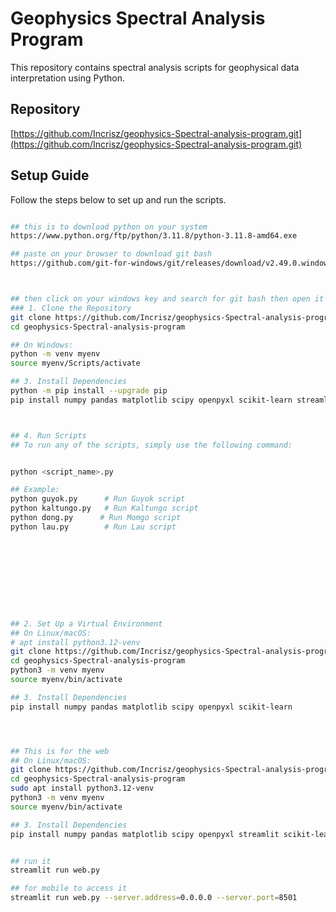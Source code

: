 # Geophysics Spectral Analysis Program

This repository contains spectral analysis scripts for geophysical data interpretation using Python.

## Repository

[https://github.com/Incrisz/geophysics-Spectral-analysis-program.git](https://github.com/Incrisz/geophysics-Spectral-analysis-program.git)

## Setup Guide

Follow the steps below to set up and run the scripts.


```bash

## this is to download python on your system 
https://www.python.org/ftp/python/3.11.8/python-3.11.8-amd64.exe

## paste on your browser to download git bash
https://github.com/git-for-windows/git/releases/download/v2.49.0.windows.1/Git-2.49.0-64-bit.exe



## then click on your windows key and search for git bash then open it 
### 1. Clone the Repository
git clone https://github.com/Incrisz/geophysics-Spectral-analysis-program.git
cd geophysics-Spectral-analysis-program

## On Windows:
python -m venv myenv
source myenv/Scripts/activate

## 3. Install Dependencies
python -m pip install --upgrade pip
pip install numpy pandas matplotlib scipy openpyxl scikit-learn streamlit



## 4. Run Scripts
## To run any of the scripts, simply use the following command:


python <script_name>.py

## Example:
python guyok.py      # Run Guyok script
python kaltungo.py   # Run Kaltungo script
python dong.py      # Run Momgo script
python lau.py        # Run Lau script










## 2. Set Up a Virtual Environment
## On Linux/macOS:
# apt install python3.12-venv
git clone https://github.com/Incrisz/geophysics-Spectral-analysis-program.git
cd geophysics-Spectral-analysis-program
python3 -m venv myenv
source myenv/bin/activate

## 3. Install Dependencies
pip install numpy pandas matplotlib scipy openpyxl scikit-learn




## This is for the web
## On Linux/macOS:
git clone https://github.com/Incrisz/geophysics-Spectral-analysis-program.git
cd geophysics-Spectral-analysis-program
sudo apt install python3.12-venv
python3 -m venv myenv
source myenv/bin/activate

## 3. Install Dependencies
pip install numpy pandas matplotlib scipy openpyxl streamlit scikit-learn reportlab pyproj folium streamlit-folium


## run it 
streamlit run web.py

## for mobile to access it
streamlit run web.py --server.address=0.0.0.0 --server.port=8501
